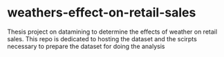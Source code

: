 # weathers-effect-on-retail-sales
Thesis project on datamining to determine the effects of weather on retail sales.
This repo is dedicated to hosting the dataset and the scirpts necessary to prepare the dataset for doing the analysis
